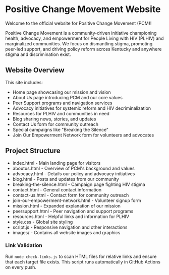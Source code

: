 # Positive Change Movement Website

Welcome to the official website for Positive Change Movement (PCM)!

Positive Change Movement is a community-driven initiative championing health, advocacy, and empowerment for People Living with HIV (PLHIV) and marginalized communities. We focus on dismantling stigma, promoting peer-led support, and driving policy reform across Kentucky and anywhere stigma and discrimination exist.

##  Website Overview

This site includes:
- Home page showcasing our mission and vision
- About Us page introducing PCM and our core values
- Peer Support programs and navigation services
- Advocacy initiatives for systemic reform and HIV decriminalization
- Resources for PLHIV and communities in need
- Blog sharing news, stories, and updates
- Contact Us form for community outreach
- Special campaigns like \"Breaking the Silence\"
- Join Our Empowerment Network form for volunteers and advocates

##  Project Structure
- index.html - Main landing page for visitors
- aboutus.html - Overview of PCM's background and values
- advocacy.html - Details our policy and advocacy initiatives
- blog.html - Posts and updates from our community
- breaking-the-silence.html - Campaign page fighting HIV stigma
- contact.html - General contact information
- contact-us.html - Contact form for community outreach
- join-our-empowerment-network.html - Volunteer signup form
- mission.html - Expanded explanation of our mission
- peersupport.html - Peer navigation and support programs
- resources.html - Helpful links and information for PLHIV
- style.css - Global site styling
- script.js - Responsive navigation and other interactions
- images/ - Contains all website images and graphics

### Link Validation

Run `node check-links.js` to scan HTML files for relative links and ensure that each target file exists. This script runs automatically in GitHub Actions on every push.

